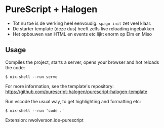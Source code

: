 # PureScript + Halogen

- Tot nu toe is de werking heel eenvoudig: `spago init` zet veel klaar.
- De starter template (deze dus) heeft zelfs live reloading ingebakken
- Het opbouwen van HTML en events etc lijkt enorm op Elm en Miso

## Usage

Compiles the project, starts a server, opens your browser and hot reloads the
code:

```
$ nix-shell --run serve
```

For more information, see the template's repository:
https://github.com/purescript-halogen/purescript-halogen-template

Run vscode the usual way, to get highlighting and formatting etc:

```
$ nix-shell --run 'code .'
```

Extension: nwolverson.ide-purescript
